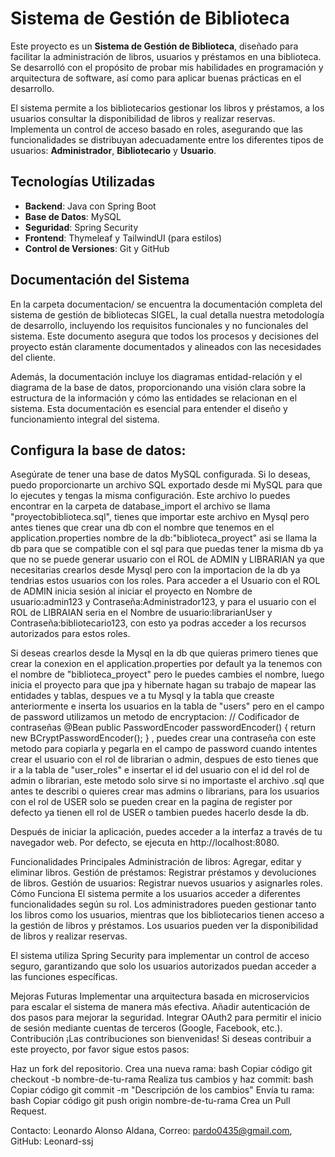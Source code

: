 # Sistema de Gestión de Biblioteca

Este proyecto es un **Sistema de Gestión de Biblioteca**, diseñado para facilitar la administración de libros, usuarios y préstamos en una biblioteca. Se desarrolló con el propósito de probar mis habilidades en programación y arquitectura de software, así como para aplicar buenas prácticas en el desarrollo. 

El sistema permite a los bibliotecarios gestionar los libros y préstamos, a los usuarios consultar la disponibilidad de libros y realizar reservas. Implementa un control de acceso basado en roles, asegurando que las funcionalidades se distribuyan adecuadamente entre los diferentes tipos de usuarios: **Administrador**, **Bibliotecario** y **Usuario**.

## Tecnologías Utilizadas

- **Backend**: Java con Spring Boot
- **Base de Datos**: MySQL
- **Seguridad**: Spring Security
- **Frontend**: Thymeleaf y TailwindUI (para estilos)
- **Control de Versiones**: Git y GitHub

## Documentación del Sistema
En la carpeta documentacion/ se encuentra la documentación completa del sistema de gestión de bibliotecas SIGEL, la cual detalla nuestra metodología de desarrollo, incluyendo los requisitos funcionales y no funcionales del sistema. Este documento asegura que todos los procesos y decisiones del proyecto están claramente documentados y alineados con las necesidades del cliente.

Además, la documentación incluye los diagramas entidad-relación y el diagrama de la base de datos, proporcionando una visión clara sobre la estructura de la información y cómo las entidades se relacionan en el sistema. Esta documentación es esencial para entender el diseño y funcionamiento integral del sistema.


## Configura la base de datos:

Asegúrate de tener una base de datos MySQL configurada.
Si lo deseas, puedo proporcionarte un archivo SQL exportado desde mi MySQL para que lo ejecutes y tengas la misma configuración.
Este archivo lo puedes encontrar en la carpeta de database_import el archivo se llama "proyectobiblioteca.sql", tienes que importar este archivo
en Mysql pero antes tienes que crear una db con el nombre que tenemos en el application.properties nombre de la db:"biblioteca_proyect" asi se llama la db para que se compatible con el sql
para que puedas tener la misma db ya que no se puede generar usuario con el ROL de ADMIN y LIBRARIAN ya que necesitarias crearlos desde Mysql pero con la importacion de la db 
ya tendrias estos usuarios con los roles.
Para acceder a el Usuario con el ROL de ADMIN inicia sesión al iniciar el proyecto en Nombre de usuario:admin123 y Contraseña:Administrador123, y 
para el usuario con el ROL de LIBRAIAN seria en el Nombre de usuario:librarianUser y Contraseña:bibliotecario123, con esto ya podras acceder a los recursos 
autorizados para estos roles.

Si deseas crearlos desde la Mysql en la db que quieras primero tienes que crear la conexion en el application.properties por default ya la tenemos con el nombre de "biblioteca_proyect" pero le puedes cambies el nombre, luego inicia el proyecto para que jpa y hibernate hagan su trabajo de mapear las entidades y tablas, despues ve a tu Mysql y la tabla que creaste anteriormente e inserta los usuarios en la tabla de "users" pero en el campo de password utilizamos un metodo de encryptacion: 
// Codificador de contraseñas
    @Bean
    public PasswordEncoder passwordEncoder() {
        return new BCryptPasswordEncoder();
    }
 , puedes crear una contraseña con este metodo para copiarla y pegarla en el campo de password cuando intentes crear el usuario con el rol de librarian o admin, despues de esto tienes que ir a la tabla de "user_roles" e insertar el id del usuario con el id del rol de admin o librarian, este metodo solo sirve si no importaste el archivo .sql que antes te describi o quieres crear mas admins o librarians, para los usuarios con el rol de USER solo se pueden crear en la pagina de register por defecto ya tienen ell rol de USER o tambien puedes hacerlo desde la db. 


Después de iniciar la aplicación, puedes acceder a la interfaz a través de tu navegador web. Por defecto, se ejecuta en http://localhost:8080.

Funcionalidades Principales
Administración de libros: Agregar, editar y eliminar libros.
Gestión de préstamos: Registrar préstamos y devoluciones de libros.
Gestión de usuarios: Registrar nuevos usuarios y asignarles roles.
Cómo Funciona
El sistema permite a los usuarios acceder a diferentes funcionalidades según su rol. Los administradores pueden gestionar tanto los libros como los usuarios, mientras que los bibliotecarios tienen acceso a la gestión de libros y préstamos. Los usuarios pueden ver la disponibilidad de libros y realizar reservas.

El sistema utiliza Spring Security para implementar un control de acceso seguro, garantizando que solo los usuarios autorizados puedan acceder a las funciones específicas.

Mejoras Futuras
Implementar una arquitectura basada en microservicios para escalar el sistema de manera más efectiva.
Añadir autenticación de dos pasos para mejorar la seguridad.
Integrar OAuth2 para permitir el inicio de sesión mediante cuentas de terceros (Google, Facebook, etc.).
Contribución
¡Las contribuciones son bienvenidas! Si deseas contribuir a este proyecto, por favor sigue estos pasos:

Haz un fork del repositorio.
Crea una nueva rama:
bash
Copiar código
git checkout -b nombre-de-tu-rama
Realiza tus cambios y haz commit:
bash
Copiar código
git commit -m "Descripción de los cambios"
Envía tu rama:
bash
Copiar código
git push origin nombre-de-tu-rama
Crea un Pull Request.


Contacto:
Leonardo Alonso Aldana,
Correo: pardo0435@gmail.com,
GitHub: Leonard-ssj
